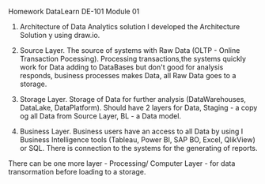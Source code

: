 Homework DataLearn DE-101 Module 01

1. Architecture of Data Analytics solution
I developed the Architecture Solution y using draw.io.

1. Source Layer.
The source of systems with Raw Data (OLTP - Online Transaction Pocessing).
Processing transactions,the systems quickly work for Data adding to DataBases but don't good for analysis responds, business processes makes Data, all Raw Data goes to a storage.

2. Storage Layer.
Storage of Data for further analysis (DataWarehouses, DataLake, DataPlatform).
Should have 2 layers for Data, Staging - a copy og all Data from Source Layer, BL - a Data model.

3. Business Layer.
Business users have an access to all Data by using I Business Intelligence tools (Tableau, Power BI, SAP BO, Excel, QlikView) or SQL. There is connection to the systems for the generating of reports.

There can be one more layer - Processing/ Computer Layer - for data transormation before loading to a storage.
